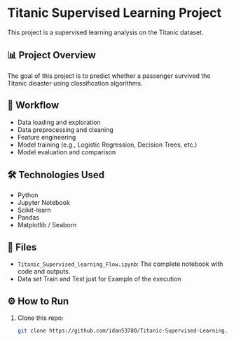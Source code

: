 # Titanic Supervised Learning Project

This project is a supervised learning analysis on the Titanic dataset.

## 📊 Project Overview

The goal of this project is to predict whether a passenger survived the Titanic disaster using classification algorithms.

## 🚀 Workflow

- Data loading and exploration
- Data preprocessing and cleaning
- Feature engineering
- Model training (e.g., Logistic Regression, Decision Trees, etc.)
- Model evaluation and comparison

## 🛠️ Technologies Used

- Python
- Jupyter Notebook
- Scikit-learn
- Pandas
- Matplotlib / Seaborn 

## 📁 Files

- `Titanic_Supervised_learning_Flow.ipynb`: The complete notebook with code and outputs.
- Data set Train and Test just for Example of the execution

## ⚙️ How to Run

1. Clone this repo:
   ```bash
   git clone https://github.com/idan53780/Titanic-Supervised-Learning.git
